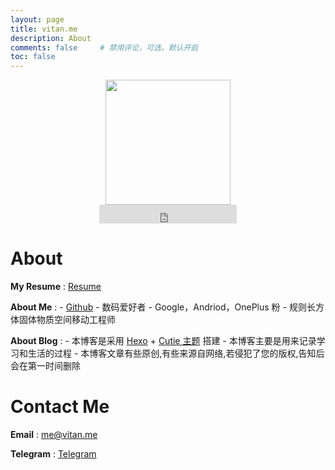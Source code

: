 ```yaml
---
layout: page
title: vitan.me
description: About
comments: false     # 禁用评论，可选，默认开启
toc: false
---
```

<div align=center><img  src="/images/favicon.png" width="200px" height="200px"/></div>
<center>
<iframe src="https://ghbtns.com/github-btn.html?user=ivitan&type=follow&count=true&size=large" frameborder="0" scrolling="0" width="220px" height="30px"></iframe>
</center>

# About
**My Resume**
:	[Resume](https://vitan.me/resume/)

**About Me**
:	- [Github](https://github.com/ivitan)
	- 数码爱好者
	- Google，Andriod，OnePlus 粉
	- 规则长方体固体物质空间移动工程师

**About Blog**
:	- 本博客是采用 [Hexo](https://hexo.io) + [Cutie 主题](https://qutang.github.io/cutie/) 搭建
	- 本博客主要是用来记录学习和生活的过程
	- 本博客文章有些原创,有些来源自网络,若侵犯了您的版权,告知后会在第一时间删除


# Contact Me
**Email**
:	<a href="mailto:me@vitan.me">me@vitan.me</a>

**Telegram**
:	[Telegram](http://t.me/ivitan)

